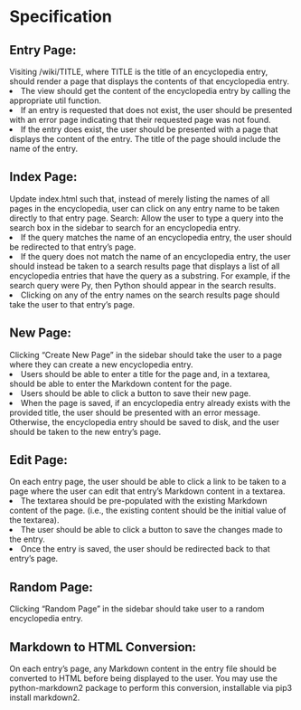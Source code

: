 <h1>Specification</h1>

<h2>Entry Page: </h2>Visiting /wiki/TITLE, where TITLE is the title of an encyclopedia entry, should render a page that displays the contents of that encyclopedia entry.
<li>The view should get the content of the encyclopedia entry by calling the appropriate util function.</li>
<li>If an entry is requested that does not exist, the user should be presented with an error page indicating that their requested page was not found.</li>
<li>If the entry does exist, the user should be presented with a page that displays the content of the entry. The title of the page should include the name of the entry.</li>
<h2>Index Page: </h2>Update index.html such that, instead of merely listing the names of all pages in the encyclopedia, user can click on any entry name to be taken directly to that entry page.
Search: Allow the user to type a query into the search box in the sidebar to search for an encyclopedia entry.
<li>If the query matches the name of an encyclopedia entry, the user should be redirected to that entry’s page.</li>
<li>If the query does not match the name of an encyclopedia entry, the user should instead be taken to a search results page that displays a list of all encyclopedia entries that have the query as a substring. For example, if the search query were Py, then Python should appear in the search results.</li>
<li>Clicking on any of the entry names on the search results page should take the user to that entry’s page.</li>
<h2>New Page: </h2>Clicking “Create New Page” in the sidebar should take the user to a page where they can create a new encyclopedia entry.
<li>Users should be able to enter a title for the page and, in a textarea, should be able to enter the Markdown content for the page.</li>
<li>Users should be able to click a button to save their new page.</li>
<li>When the page is saved, if an encyclopedia entry already exists with the provided title, the user should be presented with an error message.</li>
Otherwise, the encyclopedia entry should be saved to disk, and the user should be taken to the new entry’s page.
<h2>Edit Page: </h2>On each entry page, the user should be able to click a link to be taken to a page where the user can edit that entry’s Markdown content in a textarea.
<li>The textarea should be pre-populated with the existing Markdown content of the page. (i.e., the existing content should be the initial value of the textarea).</li>
<li>The user should be able to click a button to save the changes made to the entry.</li>
<li>Once the entry is saved, the user should be redirected back to that entry’s page.</li>
<h2>Random Page: </h2>Clicking “Random Page” in the sidebar should take user to a random encyclopedia entry.
<h2>Markdown to HTML Conversion: </h2>On each entry’s page, any Markdown content in the entry file should be converted to HTML before being displayed to the user. You may use the python-markdown2 package to perform this conversion, installable via pip3 install markdown2.

